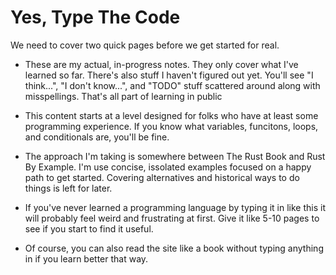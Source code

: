 # Yes, Type The Code

We need to cover two quick pages before
we get started for real.

- These are my actual, in-progress notes. They only cover what
  I've learned so far. There's also stuff I haven't figured out yet.
  You'll see "I think...", "I don't know...", and "TODO" stuff
  scattered around along with misspellings. That's all part of
  learning in public

- This content starts at a level designed for folks who have
  at least some programming experience. If you know what
  variables, funcitons, loops, and conditionals are, you'll be fine.

- The approach I'm taking is somewhere between The Rust Book and
  Rust By Example. I'm use concise, issolated examples focused
  on a happy path to get started. Covering alternatives and historical
  ways to do things is left for later.

- If you've never learned a programming language by typing it
  in like this it will probably feel weird and frustrating at first.
  Give it like 5-10 pages to see if you start to find it useful.

- Of course, you can also read the site like a book without typing anything in if
  you learn better that way.
